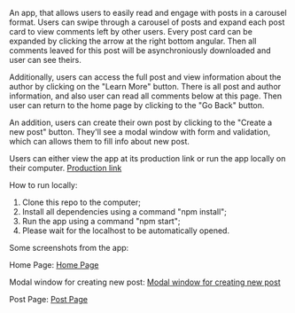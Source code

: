 An app, that allows users to easily read and engage with posts in a carousel
format. Users can swipe through a carousel of posts and expand each post card to
view comments left by other users. Every post card can be expanded by clicking
the arrow at the right bottom angular. Then all comments leaved for this post
will be asynchroniously downloaded and user can see theirs.

Additionally, users can access the full post and view information about the
author by clicking on the "Learn More" button. There is all post and author
information, and also user can read all comments below at this page. Then user
can return to the home page by clicking to the "Go Back" button.

An addition, users can create their own post by clicking to the "Create a new
post" button. They'll see a modal window with form and validation, which can
allows them to fill info about new post.

Users can either view the app at its production link or run the app locally on
their computer.
[Production link](https://nadiakhoptiuk.github.io/the-kyiv-times/)

How to run locally:

1. Clone this repo to the computer;
2. Install all dependencies using a command "npm install";
3. Run the app using a command "npm start";
4. Please wait for the localhost to be automatically opened.

Some screenshots from the app:

Home Page: [Home Page](./assets/home%20page.jpg)

Modal window for creating new post:
[Modal window for creating new post](./assets/modal.jpg)

Post Page: [Post Page](./assets/post%20page.jpg)
